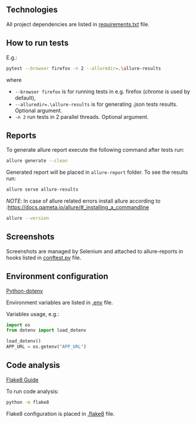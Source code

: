 ## Technologies

All project dependencies are listed in [requirements.txt](requirements.txt) file.


## How to run tests
E.g.:
```bash
pytest --browser firefox -n 2 --alluredir=.\allure-results
```
where 
- ```--browser firefox``` is for running tests in e.g. firefox (*chrome* is used by default),
- ```--alluredir=.\allure-results``` is for generating .json tests results. Optional argument.
- ```-n 2``` run tests in 2 parallel threads. Optional argument.

## Reports
To generate allure report execute the following command after tests run:
```bash
allure generate --clean
```
Generated report will be placed in ```allure-report``` folder.
To see the results run:
```bash
allure serve allure-results
```

*NOTE*:
In case of allure related errors install allure according to :https://docs.qameta.io/allure/#_installing_a_commandline
```bash
allure --version
```

## Screenshots
Screenshots are managed by Selenium and attached to allure-reports in hooks listed in [conftest.py](conftest.py) file.


## Environment configuration
[Python-dotenv](https://github.com/theskumar/python-dotenv)

Environment variables are listed in [.env](.env) file.

Variables usage, e.g.:
```python
import os
from dotenv import load_dotenv

load_dotenv()
APP_URL = os.getenv("APP_URL")
```

## Code analysis
[Flake8 Guide](https://flake8.pycqa.org/en/latest/)

To run code analysis:
```bash
python -m flake8
```
Flake8 configuration is placed in [.flake8](.flake8) file.





